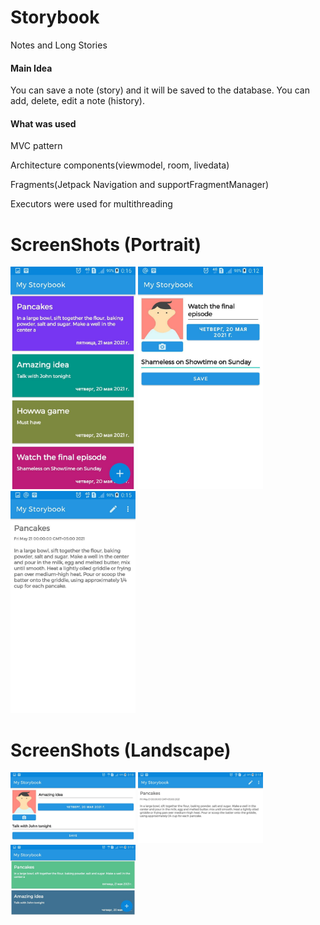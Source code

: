 # Storybook
Notes and Long Stories

#### Main Idea
You can save a note (story) and it will be saved to the database.
You can add, delete, edit a note (history). 

#### What was used 
MVC pattern

Architecture components(viewmodel, room, livedata)

Fragments(Jetpack Navigation and supportFragmentManager)

Executors were used for multithreading

# ScreenShots (Portrait)
<a href="url"><img src="https://github.com/johnzieman/Storybook/blob/main/screenshots/photo_2021-05-20_00-17-24.jpg" width="200" ></a>
<a href="url"><img src="https://github.com/johnzieman/Storybook/blob/main/screenshots/photo_2021-05-20_00-17-26.jpg" width="200" ></a>
<a href="url"><img src="https://github.com/johnzieman/Storybook/blob/main/screenshots/photo_2021-05-20_00-17-35.jpg" width="200" ></a>

# ScreenShots (Landscape)
<a href="url"><img src="https://github.com/johnzieman/Storybook/blob/main/screenshots/photo_2021-05-20_00-19-07.jpg" width="200" ></a>
<a href="url"><img src="https://github.com/johnzieman/Storybook/blob/main/screenshots/photo_2021-05-20_00-19-08.jpg" width="200" ></a>
<a href="url"><img src="https://github.com/johnzieman/Storybook/blob/main/screenshots/photo_2021-05-20_00-19-10.jpg" width="200" ></a>

